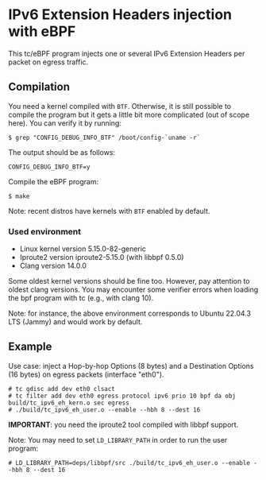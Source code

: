 # IPv6 Extension Headers injection with eBPF

This tc/eBPF program injects one or several IPv6 Extension Headers per packet on egress traffic.

## Compilation

You need a kernel compiled with `BTF`. Otherwise, it is still possible to compile the program but it gets a little bit more complicated (out of scope here). You can verify it by running:
```
$ grep "CONFIG_DEBUG_INFO_BTF" /boot/config-`uname -r`
```

The output should be as follows:
```
CONFIG_DEBUG_INFO_BTF=y
```

Compile the eBPF program:
```
$ make
```

Note: recent distros have kernels with `BTF` enabled by default.

### Used environment

- Linux kernel version 5.15.0-82-generic
- Iproute2 version iproute2-5.15.0 (with libbpf 0.5.0)
- Clang version 14.0.0

Some oldest kernel versions should be fine too. However, pay attention to oldest clang versions. You may encounter some verifier errors when loading the bpf program with tc (e.g., with clang 10).

Note: for instance, the above environment corresponds to Ubuntu 22.04.3 LTS (Jammy) and would work by default.

## Example

Use case: inject a Hop-by-hop Options (8 bytes) and a Destination Options (16 bytes) on egress packets (interface "eth0").

```
# tc qdisc add dev eth0 clsact
# tc filter add dev eth0 egress protocol ipv6 prio 10 bpf da obj build/tc_ipv6_eh_kern.o sec egress
# ./build/tc_ipv6_eh_user.o --enable --hbh 8 --dest 16
```

**IMPORTANT**: you need the iproute2 tool compiled with libbpf support.

Note: You may need to set `LD_LIBRARY_PATH` in order to run the user program:

```
# LD_LIBRARY_PATH=deps/libbpf/src ./build/tc_ipv6_eh_user.o --enable --hbh 8 --dest 16
```

